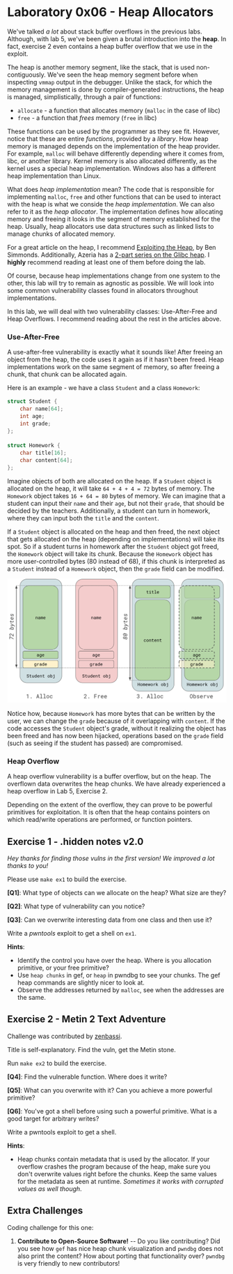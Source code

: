 # Laboratory 0x06 - Heap Allocators

We've talked _a lot_ about stack buffer overflows in the previous labs. Although, with lab 5, we've been given a brutal introduction into the **heap**. In fact, exercise 2 even contains a heap buffer overflow that we use in the exploit.

The heap is another memory segment, like the stack, that is used non-contiguously. We've seen the heap memory segment before when inspecting `vmmap` output in the debugger.
Unlike the stack, for which the memory management is done by compiler-generated instructions, the heap is managed, simplistically, through a pair of functions:

* `allocate` - a function that allocates memory (`malloc` in the case of libc)
* `free` - a function that _frees_ memory (`free` in libc)

These functions can be used by the programmer as they see fit. However, notice that these are entire _functions_, provided by a _library_.
How heap memory is managed depends on the implementation of the heap provider. For example, `malloc` will behave differently depending where it comes from, libc, or another library.
Kernel memory is also allocated differently, as the kernel uses a special heap implementation. Windows also has a different heap implementation than Linux.

What does *heap implementation* mean? The code that is responsible for implementing `malloc`, `free` and other functions that can be used to interact with the heap is what we conside the *heap implementation*.
We can also refer to it as the *heap allocator*. The implementation defines how allocating memory and freeing it looks in the segment of memory established for the heap.
Usually, heap allocators use data structures such as linked lists to manage chunks of allocated memory.

For a great article on the heap, I recommend [Exploiting the Heap](https://www.bencode.net/posts/2019-10-19-heap-overflow/), by Ben Simmonds. Additionally, Azeria has a [2-part series on the Glibc heap](https://azeria-labs.com/heap-exploitation-part-1-understanding-the-glibc-heap-implementation/).
I **highly** recommend reading at least one of them before doing the lab.

Of course, because heap implementations change from one system to the other, this lab will try to remain as agnostic as possible. We will look into some common vulnerability classes found in allocators throughout implementations.

In this lab, we will deal with two vulnerability classes: Use-After-Free and Heap Overflows.
I recommend reading about the rest in the articles above.

### Use-After-Free

A use-after-free vulnerability is exactly what it sounds like! After freeing an object from the heap, the code uses it again as if it hasn't been freed.
Heap implementations work on the same segment of memory, so after freeing a chunk, that chunk can be allocated again.

Here is an example - we have a class `Student` and a class `Homework`:

```c
struct Student {
	char name[64];
	int age;
	int grade;
};

struct Homework {
	char title[16];
	char content[64];
};
```

Imagine objects of both are allocated on the heap. If a `Student` object is allocated on the heap, it will take `64 + 4 + 4 = 72` bytes of memory. The `Homework` object takes `16 + 64 = 80` bytes of memory.
We can imagine that a student can input their `name` and their `age`, but not their `grade`, that should be decided by the teachers.
Additionally, a student can turn in homework, where they can input both the `title` and the `content`.

If a `Student` object is allocated on the heap and then freed, the next object that gets allocated on the heap (depending on implementations) will take its spot.
So if a student turns in homework after the `Student` object got freed, the `Homework` object will take its chunk.
Because the `Homework` object has more user-controlled bytes (80 instead of 68), if this chunk is interpreted as a `Student` instead of a `Homework` object, then the `grade` field can be modified.

![User-After-Free](../img/use_after_free.png)

Notice how, because `Homework` has more bytes that can be written by the user, we can change the `grade` because of it overlapping with `content`.
If the code accesses the `Student` object's grade, without it realizing the object has been freed and has now been hijacked, operations based on the `grade` field (such as seeing if the student has passed) are compromised.

### Heap Overflow

A heap overflow vulnerability is a buffer overflow, but on the heap. The overflown data overwrites the heap chunks.
We have already experienced a heap overflow in Lab 5, Exercise 2.

Depending on the extent of the overflow, they can prove to be powerful primitives for exploitation.
It is often that the heap contains pointers on which read/write operations are performed, or function pointers.

## Exercise 1 - .hidden notes v2.0

*Hey thanks for finding those vulns in the first version! We improved a lot thanks to you!*

Please use `make ex1` to build the exercise.

**[Q1]**: What type of objects can we allocate on the heap? What size are they?

**[Q2]**: What type of vulnerability can you notice?

**[Q3]**: Can we overwrite interesting data from one class and then use it?

Write a *pwntools* exploit to get a shell on `ex1`.

**Hints**:

* Identify the control you have over the heap. Where is you allocation primitive, or your free primitive?
* Use `heap chunks` in gef, or `heap` in pwndbg to see your chunks. The gef heap commands are slightly nicer to look at.
* Observe the addresses returned by `malloc`, see when the addresses are the same.

## Exercise 2 - Metin 2 Text Adventure

Challenge was contributed by [zenbassi](https://github.com/stefan-radu).

Title is self-explanatory. Find the vuln, get the Metin stone.

Run `make ex2` to build the exercise.

**[Q4]**: Find the vulnerable function. Where does it write?

**[Q5]**: What can you overwrite with it? Can you achieve a more powerful primitive?

**[Q6]**: You've got a shell before using such a powerful primitive. What is a good target for arbitrary writes?

Write a pwntools exploit to get a shell.

**Hints**:

* Heap chunks contain metadata that is used by the allocator.
If your overflow crashes the program because of the heap, make sure you don't overwrite values right before the chunks.
Keep the same values for the metadata as seen at runtime. *Sometimes it works with corrupted values as well though*.

## Extra Challenges

Coding challenge for this one:

1. **Contribute to Open-Source Software!** -- Do you like contributing? Did you see how `gef` has nice heap chunk visualization and `pwndbg` does not also print the content? How about porting that functionality over? `pwndbg` is very friendly to new contributors!
